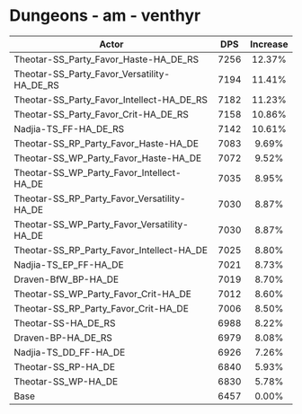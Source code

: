 # Dungeons - am - venthyr
| Actor | DPS | Increase |
|---|:---:|:---:|
|Theotar-SS_Party_Favor_Haste-HA_DE_RS|7256|12.37%|
|Theotar-SS_Party_Favor_Versatility-HA_DE_RS|7194|11.41%|
|Theotar-SS_Party_Favor_Intellect-HA_DE_RS|7182|11.23%|
|Theotar-SS_Party_Favor_Crit-HA_DE_RS|7158|10.86%|
|Nadjia-TS_FF-HA_DE_RS|7142|10.61%|
|Theotar-SS_RP_Party_Favor_Haste-HA_DE|7083|9.69%|
|Theotar-SS_WP_Party_Favor_Haste-HA_DE|7072|9.52%|
|Theotar-SS_WP_Party_Favor_Intellect-HA_DE|7035|8.95%|
|Theotar-SS_RP_Party_Favor_Versatility-HA_DE|7030|8.87%|
|Theotar-SS_WP_Party_Favor_Versatility-HA_DE|7030|8.87%|
|Theotar-SS_RP_Party_Favor_Intellect-HA_DE|7025|8.80%|
|Nadjia-TS_EP_FF-HA_DE|7021|8.73%|
|Draven-BfW_BP-HA_DE|7019|8.70%|
|Theotar-SS_WP_Party_Favor_Crit-HA_DE|7012|8.60%|
|Theotar-SS_RP_Party_Favor_Crit-HA_DE|7006|8.50%|
|Theotar-SS-HA_DE_RS|6988|8.22%|
|Draven-BP-HA_DE_RS|6979|8.08%|
|Nadjia-TS_DD_FF-HA_DE|6926|7.26%|
|Theotar-SS_RP-HA_DE|6840|5.93%|
|Theotar-SS_WP-HA_DE|6830|5.78%|
|Base|6457|0.00%|

